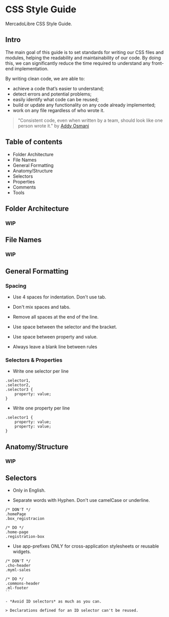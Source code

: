 # CSS Style Guide

MercadoLibre CSS Style Guide.

## Intro
The main goal of this guide is to set standards for writing our CSS files and modules, helping the readability and maintainability of our code. By doing this, we can significantly reduce the time required to understand any front-end implementation.

By writing clean code, we are able to:

- achieve a code that’s easier to understand;
- detect errors and potential problems;
- easily identify what code can be reused;
- build or update any functionality on any code already implemented;
- work on any file regardless of who wrote it.

> "Consistent code, even when written by a team, should look like one person wrote it."
by [Addy Osmani](http://addyosmani.com/blog/javascript-style-guides-and-beautifiers/)

## Table of contents

- Folder Architecture
- File Names
- General Formatting
- Anatomy/Structure
- Selectors
- Properties
- Comments
- Tools

## Folder Architecture
### WIP

## File Names
### WIP

## General Formatting

### Spacing

- Use 4 spaces for indentation. Don't use tab.

- Don't mix spaces and tabs.

- Remove all spaces at the end of the line.

- Use space between the selector and the bracket.

- Use space between property and value.

- Always leave a blank line between rules

### Selectors & Properties

- Write one selector per line

```
.selector1,
.selector2,
.selector3 {
    property: value;
}
```

- Write one property per line

```
.selector1 {
	property: value;
    property: value;
}
```

## Anatomy/Structure
### WIP

## Selectors

- Only in English. 

- Separate words with Hyphen. Don't use camelCase or underline.

```
/* DON'T */
.homePage
.box_registracion
```

```
/* DO */
.home-page
.registration-box 

```

- Use app-prefixes ONLY for cross-application stylesheets or reusable widgets.

```
/* DON'T */
.cho-header
.myml-sales
```

```
/* DO */
.commons-header
.ml-footer
``

- *Avoid ID selectors* as much as you can.

> Declarations defined for an ID selector can't be reused.


